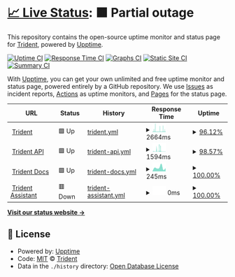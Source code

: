 # [📈 Live Status](https://status.thetrident.one): <!--live status--> **🟧 Partial outage**

This repository contains the open-source uptime monitor and status page for [Trident](https://status.thetrident.one), powered by [Upptime](https://github.com/upptime/upptime).

[![Uptime CI](https://github.com/TheTridentOne/upptime/workflows/Uptime%20CI/badge.svg)](https://github.com/Trident/upptime/actions?query=workflow%3A%22Uptime+CI%22)
[![Response Time CI](https://github.com/TheTridentOne/upptime/workflows/Response%20Time%20CI/badge.svg)](https://github.com/Trident/upptime/actions?query=workflow%3A%22Response+Time+CI%22)
[![Graphs CI](https://github.com/TheTridentOne/upptime/workflows/Graphs%20CI/badge.svg)](https://github.com/Trident/upptime/actions?query=workflow%3A%22Graphs+CI%22)
[![Static Site CI](https://github.com/TheTridentOne/upptime/workflows/Static%20Site%20CI/badge.svg)](https://github.com/Trident/upptime/actions?query=workflow%3A%22Static+Site+CI%22)
[![Summary CI](https://github.com/TheTridentOne/upptime/workflows/Summary%20CI/badge.svg)](https://github.com/Trident/upptime/actions?query=workflow%3A%22Summary+CI%22)

With [Upptime](https://upptime.js.org), you can get your own unlimited and free uptime monitor and status page, powered entirely by a GitHub repository. We use [Issues](https://github.com/Trident/upptime/issues) as incident reports, [Actions](https://github.com/Trident/upptime/actions) as uptime monitors, and [Pages](https://status.thetrident.one) for the status page.

<!--start: status pages-->
<!-- This summary is generated by Upptime (https://github.com/upptime/upptime) -->
<!-- Do not edit this manually, your changes will be overwritten -->
<!-- prettier-ignore -->
| URL | Status | History | Response Time | Uptime |
| --- | ------ | ------- | ------------- | ------ |
| <img alt="" src="https://icons.duckduckgo.com/ip3/thetrident.one.ico" height="13"> [Trident](https://thetrident.one) | 🟩 Up | [trident.yml](https://github.com/TheTridentOne/upptime/commits/HEAD/history/trident.yml) | <details><summary><img alt="Response time graph" src="./graphs/trident/response-time-week.png" height="20"> 2664ms</summary><br><a href="https://status.thetrident.one/history/trident"><img alt="Response time 2521" src="https://img.shields.io/endpoint?url=https%3A%2F%2Fraw.githubusercontent.com%2FTheTridentOne%2Fupptime%2FHEAD%2Fapi%2Ftrident%2Fresponse-time.json"></a><br><a href="https://status.thetrident.one/history/trident"><img alt="24-hour response time 4336" src="https://img.shields.io/endpoint?url=https%3A%2F%2Fraw.githubusercontent.com%2FTheTridentOne%2Fupptime%2FHEAD%2Fapi%2Ftrident%2Fresponse-time-day.json"></a><br><a href="https://status.thetrident.one/history/trident"><img alt="7-day response time 2664" src="https://img.shields.io/endpoint?url=https%3A%2F%2Fraw.githubusercontent.com%2FTheTridentOne%2Fupptime%2FHEAD%2Fapi%2Ftrident%2Fresponse-time-week.json"></a><br><a href="https://status.thetrident.one/history/trident"><img alt="30-day response time 2700" src="https://img.shields.io/endpoint?url=https%3A%2F%2Fraw.githubusercontent.com%2FTheTridentOne%2Fupptime%2FHEAD%2Fapi%2Ftrident%2Fresponse-time-month.json"></a><br><a href="https://status.thetrident.one/history/trident"><img alt="1-year response time 2657" src="https://img.shields.io/endpoint?url=https%3A%2F%2Fraw.githubusercontent.com%2FTheTridentOne%2Fupptime%2FHEAD%2Fapi%2Ftrident%2Fresponse-time-year.json"></a></details> | <details><summary><a href="https://status.thetrident.one/history/trident">96.12%</a></summary><a href="https://status.thetrident.one/history/trident"><img alt="All-time uptime 99.80%" src="https://img.shields.io/endpoint?url=https%3A%2F%2Fraw.githubusercontent.com%2FTheTridentOne%2Fupptime%2FHEAD%2Fapi%2Ftrident%2Fuptime.json"></a><br><a href="https://status.thetrident.one/history/trident"><img alt="24-hour uptime 92.35%" src="https://img.shields.io/endpoint?url=https%3A%2F%2Fraw.githubusercontent.com%2FTheTridentOne%2Fupptime%2FHEAD%2Fapi%2Ftrident%2Fuptime-day.json"></a><br><a href="https://status.thetrident.one/history/trident"><img alt="7-day uptime 96.12%" src="https://img.shields.io/endpoint?url=https%3A%2F%2Fraw.githubusercontent.com%2FTheTridentOne%2Fupptime%2FHEAD%2Fapi%2Ftrident%2Fuptime-week.json"></a><br><a href="https://status.thetrident.one/history/trident"><img alt="30-day uptime 95.52%" src="https://img.shields.io/endpoint?url=https%3A%2F%2Fraw.githubusercontent.com%2FTheTridentOne%2Fupptime%2FHEAD%2Fapi%2Ftrident%2Fuptime-month.json"></a><br><a href="https://status.thetrident.one/history/trident"><img alt="1-year uptime 99.48%" src="https://img.shields.io/endpoint?url=https%3A%2F%2Fraw.githubusercontent.com%2FTheTridentOne%2Fupptime%2FHEAD%2Fapi%2Ftrident%2Fuptime-year.json"></a></details>
| <img alt="" src="https://icons.duckduckgo.com/ip3/thetrident.one.ico" height="13"> [Trident API](https://thetrident.one/api) | 🟩 Up | [trident-api.yml](https://github.com/TheTridentOne/upptime/commits/HEAD/history/trident-api.yml) | <details><summary><img alt="Response time graph" src="./graphs/trident-api/response-time-week.png" height="20"> 1594ms</summary><br><a href="https://status.thetrident.one/history/trident-api"><img alt="Response time 1949" src="https://img.shields.io/endpoint?url=https%3A%2F%2Fraw.githubusercontent.com%2FTheTridentOne%2Fupptime%2FHEAD%2Fapi%2Ftrident-api%2Fresponse-time.json"></a><br><a href="https://status.thetrident.one/history/trident-api"><img alt="24-hour response time 232" src="https://img.shields.io/endpoint?url=https%3A%2F%2Fraw.githubusercontent.com%2FTheTridentOne%2Fupptime%2FHEAD%2Fapi%2Ftrident-api%2Fresponse-time-day.json"></a><br><a href="https://status.thetrident.one/history/trident-api"><img alt="7-day response time 1594" src="https://img.shields.io/endpoint?url=https%3A%2F%2Fraw.githubusercontent.com%2FTheTridentOne%2Fupptime%2FHEAD%2Fapi%2Ftrident-api%2Fresponse-time-week.json"></a><br><a href="https://status.thetrident.one/history/trident-api"><img alt="30-day response time 1872" src="https://img.shields.io/endpoint?url=https%3A%2F%2Fraw.githubusercontent.com%2FTheTridentOne%2Fupptime%2FHEAD%2Fapi%2Ftrident-api%2Fresponse-time-month.json"></a><br><a href="https://status.thetrident.one/history/trident-api"><img alt="1-year response time 2139" src="https://img.shields.io/endpoint?url=https%3A%2F%2Fraw.githubusercontent.com%2FTheTridentOne%2Fupptime%2FHEAD%2Fapi%2Ftrident-api%2Fresponse-time-year.json"></a></details> | <details><summary><a href="https://status.thetrident.one/history/trident-api">98.57%</a></summary><a href="https://status.thetrident.one/history/trident-api"><img alt="All-time uptime 99.74%" src="https://img.shields.io/endpoint?url=https%3A%2F%2Fraw.githubusercontent.com%2FTheTridentOne%2Fupptime%2FHEAD%2Fapi%2Ftrident-api%2Fuptime.json"></a><br><a href="https://status.thetrident.one/history/trident-api"><img alt="24-hour uptime 99.81%" src="https://img.shields.io/endpoint?url=https%3A%2F%2Fraw.githubusercontent.com%2FTheTridentOne%2Fupptime%2FHEAD%2Fapi%2Ftrident-api%2Fuptime-day.json"></a><br><a href="https://status.thetrident.one/history/trident-api"><img alt="7-day uptime 98.57%" src="https://img.shields.io/endpoint?url=https%3A%2F%2Fraw.githubusercontent.com%2FTheTridentOne%2Fupptime%2FHEAD%2Fapi%2Ftrident-api%2Fuptime-week.json"></a><br><a href="https://status.thetrident.one/history/trident-api"><img alt="30-day uptime 98.15%" src="https://img.shields.io/endpoint?url=https%3A%2F%2Fraw.githubusercontent.com%2FTheTridentOne%2Fupptime%2FHEAD%2Fapi%2Ftrident-api%2Fuptime-month.json"></a><br><a href="https://status.thetrident.one/history/trident-api"><img alt="1-year uptime 99.34%" src="https://img.shields.io/endpoint?url=https%3A%2F%2Fraw.githubusercontent.com%2FTheTridentOne%2Fupptime%2FHEAD%2Fapi%2Ftrident-api%2Fuptime-year.json"></a></details>
| <img alt="" src="https://icons.duckduckgo.com/ip3/docs.thetrident.one.ico" height="13"> [Trident Docs](https://docs.thetrident.one) | 🟩 Up | [trident-docs.yml](https://github.com/TheTridentOne/upptime/commits/HEAD/history/trident-docs.yml) | <details><summary><img alt="Response time graph" src="./graphs/trident-docs/response-time-week.png" height="20"> 245ms</summary><br><a href="https://status.thetrident.one/history/trident-docs"><img alt="Response time 303" src="https://img.shields.io/endpoint?url=https%3A%2F%2Fraw.githubusercontent.com%2FTheTridentOne%2Fupptime%2FHEAD%2Fapi%2Ftrident-docs%2Fresponse-time.json"></a><br><a href="https://status.thetrident.one/history/trident-docs"><img alt="24-hour response time 0" src="https://img.shields.io/endpoint?url=https%3A%2F%2Fraw.githubusercontent.com%2FTheTridentOne%2Fupptime%2FHEAD%2Fapi%2Ftrident-docs%2Fresponse-time-day.json"></a><br><a href="https://status.thetrident.one/history/trident-docs"><img alt="7-day response time 245" src="https://img.shields.io/endpoint?url=https%3A%2F%2Fraw.githubusercontent.com%2FTheTridentOne%2Fupptime%2FHEAD%2Fapi%2Ftrident-docs%2Fresponse-time-week.json"></a><br><a href="https://status.thetrident.one/history/trident-docs"><img alt="30-day response time 238" src="https://img.shields.io/endpoint?url=https%3A%2F%2Fraw.githubusercontent.com%2FTheTridentOne%2Fupptime%2FHEAD%2Fapi%2Ftrident-docs%2Fresponse-time-month.json"></a><br><a href="https://status.thetrident.one/history/trident-docs"><img alt="1-year response time 308" src="https://img.shields.io/endpoint?url=https%3A%2F%2Fraw.githubusercontent.com%2FTheTridentOne%2Fupptime%2FHEAD%2Fapi%2Ftrident-docs%2Fresponse-time-year.json"></a></details> | <details><summary><a href="https://status.thetrident.one/history/trident-docs">100.00%</a></summary><a href="https://status.thetrident.one/history/trident-docs"><img alt="All-time uptime 99.99%" src="https://img.shields.io/endpoint?url=https%3A%2F%2Fraw.githubusercontent.com%2FTheTridentOne%2Fupptime%2FHEAD%2Fapi%2Ftrident-docs%2Fuptime.json"></a><br><a href="https://status.thetrident.one/history/trident-docs"><img alt="24-hour uptime 100.00%" src="https://img.shields.io/endpoint?url=https%3A%2F%2Fraw.githubusercontent.com%2FTheTridentOne%2Fupptime%2FHEAD%2Fapi%2Ftrident-docs%2Fuptime-day.json"></a><br><a href="https://status.thetrident.one/history/trident-docs"><img alt="7-day uptime 100.00%" src="https://img.shields.io/endpoint?url=https%3A%2F%2Fraw.githubusercontent.com%2FTheTridentOne%2Fupptime%2FHEAD%2Fapi%2Ftrident-docs%2Fuptime-week.json"></a><br><a href="https://status.thetrident.one/history/trident-docs"><img alt="30-day uptime 100.00%" src="https://img.shields.io/endpoint?url=https%3A%2F%2Fraw.githubusercontent.com%2FTheTridentOne%2Fupptime%2FHEAD%2Fapi%2Ftrident-docs%2Fuptime-month.json"></a><br><a href="https://status.thetrident.one/history/trident-docs"><img alt="1-year uptime 100.00%" src="https://img.shields.io/endpoint?url=https%3A%2F%2Fraw.githubusercontent.com%2FTheTridentOne%2Fupptime%2FHEAD%2Fapi%2Ftrident-docs%2Fuptime-year.json"></a></details>
| <img alt="" src="https://icons.duckduckgo.com/ip3/assistant.thetrident.one.ico" height="13"> [Trident Assistant](https://assistant.thetrident.one) | 🟥 Down | [trident-assistant.yml](https://github.com/TheTridentOne/upptime/commits/HEAD/history/trident-assistant.yml) | <details><summary><img alt="Response time graph" src="./graphs/trident-assistant/response-time-week.png" height="20"> 0ms</summary><br><a href="https://status.thetrident.one/history/trident-assistant"><img alt="Response time 732" src="https://img.shields.io/endpoint?url=https%3A%2F%2Fraw.githubusercontent.com%2FTheTridentOne%2Fupptime%2FHEAD%2Fapi%2Ftrident-assistant%2Fresponse-time.json"></a><br><a href="https://status.thetrident.one/history/trident-assistant"><img alt="24-hour response time 0" src="https://img.shields.io/endpoint?url=https%3A%2F%2Fraw.githubusercontent.com%2FTheTridentOne%2Fupptime%2FHEAD%2Fapi%2Ftrident-assistant%2Fresponse-time-day.json"></a><br><a href="https://status.thetrident.one/history/trident-assistant"><img alt="7-day response time 0" src="https://img.shields.io/endpoint?url=https%3A%2F%2Fraw.githubusercontent.com%2FTheTridentOne%2Fupptime%2FHEAD%2Fapi%2Ftrident-assistant%2Fresponse-time-week.json"></a><br><a href="https://status.thetrident.one/history/trident-assistant"><img alt="30-day response time 0" src="https://img.shields.io/endpoint?url=https%3A%2F%2Fraw.githubusercontent.com%2FTheTridentOne%2Fupptime%2FHEAD%2Fapi%2Ftrident-assistant%2Fresponse-time-month.json"></a><br><a href="https://status.thetrident.one/history/trident-assistant"><img alt="1-year response time 710" src="https://img.shields.io/endpoint?url=https%3A%2F%2Fraw.githubusercontent.com%2FTheTridentOne%2Fupptime%2FHEAD%2Fapi%2Ftrident-assistant%2Fresponse-time-year.json"></a></details> | <details><summary><a href="https://status.thetrident.one/history/trident-assistant">100.00%</a></summary><a href="https://status.thetrident.one/history/trident-assistant"><img alt="All-time uptime 99.91%" src="https://img.shields.io/endpoint?url=https%3A%2F%2Fraw.githubusercontent.com%2FTheTridentOne%2Fupptime%2FHEAD%2Fapi%2Ftrident-assistant%2Fuptime.json"></a><br><a href="https://status.thetrident.one/history/trident-assistant"><img alt="24-hour uptime 100.00%" src="https://img.shields.io/endpoint?url=https%3A%2F%2Fraw.githubusercontent.com%2FTheTridentOne%2Fupptime%2FHEAD%2Fapi%2Ftrident-assistant%2Fuptime-day.json"></a><br><a href="https://status.thetrident.one/history/trident-assistant"><img alt="7-day uptime 100.00%" src="https://img.shields.io/endpoint?url=https%3A%2F%2Fraw.githubusercontent.com%2FTheTridentOne%2Fupptime%2FHEAD%2Fapi%2Ftrident-assistant%2Fuptime-week.json"></a><br><a href="https://status.thetrident.one/history/trident-assistant"><img alt="30-day uptime 100.00%" src="https://img.shields.io/endpoint?url=https%3A%2F%2Fraw.githubusercontent.com%2FTheTridentOne%2Fupptime%2FHEAD%2Fapi%2Ftrident-assistant%2Fuptime-month.json"></a><br><a href="https://status.thetrident.one/history/trident-assistant"><img alt="1-year uptime 99.83%" src="https://img.shields.io/endpoint?url=https%3A%2F%2Fraw.githubusercontent.com%2FTheTridentOne%2Fupptime%2FHEAD%2Fapi%2Ftrident-assistant%2Fuptime-year.json"></a></details>

<!--end: status pages-->

[**Visit our status website →**](https://status.thetrident.one)

## 📄 License

- Powered by: [Upptime](https://github.com/upptime/upptime)
- Code: [MIT](./LICENSE) © [Trident](https://status.thetrident.one)
- Data in the `./history` directory: [Open Database License](https://opendatacommons.org/licenses/odbl/1-0/)
